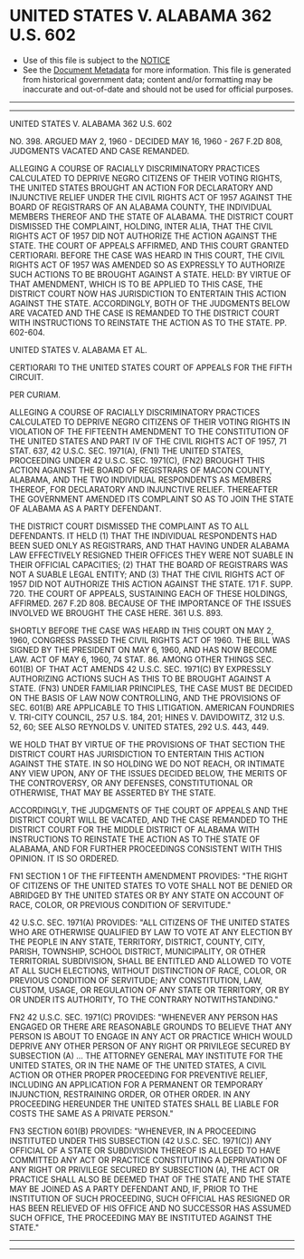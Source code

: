 ---
---

# UNITED STATES V. ALABAMA 362 U.S. 602

* Use of this file is subject to the [NOTICE](https://github.com/publicdocs/notice/blob/master/NOTICE)
* See the [Document Metadata](../../../) for more information.
  This file is generated from historical government data; content and/or formatting may be inaccurate and out-of-date and should not be used for official purposes.

----------
----------

UNITED STATES V. ALABAMA 362 U.S. 602

NO. 398.  ARGUED MAY 2, 1960 - DECIDED MAY 16, 1960 - 267 F.2D 808, JUDGMENTS VACATED AND CASE REMANDED.

ALLEGING A COURSE OF RACIALLY DISCRIMINATORY PRACTICES CALCULATED TO DEPRIVE NEGRO CITIZENS OF THEIR VOTING RIGHTS, THE UNITED STATES BROUGHT AN ACTION FOR DECLARATORY AND INJUNCTIVE RELIEF UNDER THE CIVIL RIGHTS ACT OF 1957 AGAINST THE BOARD OF REGISTRARS OF AN ALABAMA COUNTY, THE INDIVIDUAL MEMBERS THEREOF AND THE STATE OF ALABAMA.  THE DISTRICT COURT DISMISSED THE COMPLAINT, HOLDING, INTER ALIA, THAT THE CIVIL RIGHTS ACT OF 1957 DID NOT AUTHORIZE THE ACTION AGAINST THE STATE.  THE COURT OF APPEALS AFFIRMED, AND THIS COURT GRANTED CERTIORARI.  BEFORE THE CASE WAS HEARD IN THIS COURT, THE CIVIL RIGHTS ACT OF 1957 WAS AMENDED SO AS EXPRESSLY TO AUTHORIZE SUCH ACTIONS TO BE BROUGHT AGAINST A STATE.  HELD:  BY VIRTUE OF THAT AMENDMENT, WHICH IS TO BE APPLIED TO THIS CASE, THE DISTRICT COURT NOW HAS JURISDICTION TO ENTERTAIN THIS ACTION AGAINST THE STATE.  ACCORDINGLY, BOTH OF THE JUDGMENTS BELOW ARE VACATED AND THE CASE IS REMANDED TO THE DISTRICT COURT WITH INSTRUCTIONS TO REINSTATE THE ACTION AS TO THE STATE.  PP. 602-604.

UNITED STATES V. ALABAMA ET AL.

CERTIORARI TO THE UNITED STATES COURT OF APPEALS FOR THE FIFTH CIRCUIT.

PER CURIAM.

ALLEGING A COURSE OF RACIALLY DISCRIMINATORY PRACTICES CALCULATED TO DEPRIVE NEGRO CITIZENS OF THEIR VOTING RIGHTS IN VIOLATION OF THE FIFTEENTH AMENDMENT TO THE CONSTITUTION OF THE UNITED STATES AND PART IV OF THE CIVIL RIGHTS ACT OF 1957, 71 STAT. 637, 42 U.S.C.  SEC. 1971(A), (FN1) THE UNITED STATES, PROCEEDING UNDER 42 U.S.C. SEC. 1971(C), (FN2) BROUGHT THIS ACTION AGAINST THE BOARD OF REGISTRARS OF MACON COUNTY, ALABAMA, AND THE TWO INDIVIDUAL RESPONDENTS AS MEMBERS THEREOF, FOR DECLARATORY AND INJUNCTIVE RELIEF.  THEREAFTER THE GOVERNMENT AMENDED ITS COMPLAINT SO AS TO JOIN THE STATE OF ALABAMA AS A PARTY DEFENDANT.

THE DISTRICT COURT DISMISSED THE COMPLAINT AS TO ALL DEFENDANTS.  IT HELD (1) THAT THE INDIVIDUAL RESPONDENTS HAD BEEN SUED ONLY AS REGISTRARS, AND THAT HAVING UNDER ALABAMA LAW EFFECTIVELY RESIGNED THEIR OFFICES THEY WERE NOT SUABLE IN THEIR OFFICIAL CAPACITIES; (2) THAT THE BOARD OF REGISTRARS WAS NOT A SUABLE LEGAL ENTITY; AND (3) THAT THE CIVIL RIGHTS ACT OF 1957 DID NOT AUTHORIZE THIS ACTION AGAINST THE STATE.  171 F. SUPP. 720.  THE COURT OF APPEALS, SUSTAINING EACH OF THESE HOLDINGS, AFFIRMED.  267 F.2D 808.  BECAUSE OF THE IMPORTANCE OF THE ISSUES INVOLVED WE BROUGHT THE CASE HERE.  361 U.S. 893.

SHORTLY BEFORE THE CASE WAS HEARD IN THIS COURT ON MAY 2, 1960, CONGRESS PASSED THE CIVIL RIGHTS ACT OF 1960.  THE BILL WAS SIGNED BY THE PRESIDENT ON MAY 6, 1960, AND HAS NOW BECOME LAW.  ACT OF MAY 6, 1960, 74 STAT. 86.  AMONG OTHER THINGS SEC. 601(B) OF THAT ACT AMENDS 42 U.S.C. SEC. 1971(C) BY EXPRESSLY AUTHORIZING ACTIONS SUCH AS THIS TO BE BROUGHT AGAINST A STATE.  (FN3)  UNDER FAMILIAR PRINCIPLES, THE CASE MUST BE DECIDED ON THE BASIS OF LAW NOW CONTROLLING, AND THE PROVISIONS OF SEC. 601(B) ARE APPLICABLE TO THIS LITIGATION.  AMERICAN FOUNDRIES V. TRI-CITY COUNCIL, 257 U.S. 184, 201; HINES V. DAVIDOWITZ, 312 U.S. 52, 60; SEE ALSO REYNOLDS V. UNITED STATES, 292 U.S. 443, 449.

WE HOLD THAT BY VIRTUE OF THE PROVISIONS OF THAT SECTION THE DISTRICT COURT HAS JURISDICTION TO ENTERTAIN THIS ACTION AGAINST THE STATE.  IN SO HOLDING WE DO NOT REACH, OR INTIMATE ANY VIEW UPON, ANY OF THE ISSUES DECIDED BELOW, THE MERITS OF THE CONTROVERSY, OR ANY DEFENSES, CONSTITUTIONAL OR OTHERWISE, THAT MAY BE ASSERTED BY THE STATE.

ACCORDINGLY, THE JUDGMENTS OF THE COURT OF APPEALS AND THE DISTRICT COURT WILL BE VACATED, AND THE CASE REMANDED TO THE DISTRICT COURT FOR THE MIDDLE DISTRICT OF ALABAMA WITH INSTRUCTIONS TO REINSTATE THE ACTION AS TO THE STATE OF ALABAMA, AND FOR FURTHER PROCEEDINGS CONSISTENT WITH THIS OPINION.  IT IS SO ORDERED.

FN1  SECTION 1 OF THE FIFTEENTH AMENDMENT PROVIDES:  "THE RIGHT OF CITIZENS OF THE UNITED STATES TO VOTE SHALL NOT BE DENIED OR ABRIDGED BY THE UNITED STATES OR BY ANY STATE ON ACCOUNT OF RACE, COLOR, OR PREVIOUS CONDITION OF SERVITUDE."

42 U.S.C. SEC. 1971(A) PROVIDES:  "ALL CITIZENS OF THE UNITED STATES WHO ARE OTHERWISE QUALIFIED BY LAW TO VOTE AT ANY ELECTION BY THE PEOPLE IN ANY STATE, TERRITORY, DISTRICT, COUNTY, CITY, PARISH, TOWNSHIP, SCHOOL DISTRICT, MUNICIPALITY, OR OTHER TERRITORIAL SUBDIVISION, SHALL BE ENTITLED AND ALLOWED TO VOTE AT ALL SUCH ELECTIONS, WITHOUT DISTINCTION OF RACE, COLOR, OR PREVIOUS CONDITION OF SERVITUDE; ANY CONSTITUTION, LAW, CUSTOM, USAGE, OR REGULATION OF ANY STATE OR TERRITORY, OR BY OR UNDER ITS AUTHORITY, TO THE CONTRARY NOTWITHSTANDING."

FN2  42 U.S.C. SEC. 1971(C) PROVIDES:  "WHENEVER ANY PERSON HAS ENGAGED OR THERE ARE REASONABLE GROUNDS TO BELIEVE THAT ANY PERSON IS ABOUT TO ENGAGE IN ANY ACT OR PRACTICE WHICH WOULD DEPRIVE ANY OTHER PERSON OF ANY RIGHT OR PRIVILEGE SECURED BY SUBSECTION (A)  ...  THE ATTORNEY GENERAL MAY INSTITUTE FOR THE UNITED STATES, OR IN THE NAME OF THE UNITED STATES, A CIVIL ACTION OR OTHER PROPER PROCEEDING FOR PREVENTIVE RELIEF, INCLUDING AN APPLICATION FOR A PERMANENT OR TEMPORARY INJUNCTION, RESTRAINING ORDER, OR OTHER ORDER.  IN ANY PROCEEDING HEREUNDER THE UNITED STATES SHALL BE LIABLE FOR COSTS THE SAME AS A PRIVATE PERSON."

FN3  SECTION 601(B) PROVIDES:  "WHENEVER, IN A PROCEEDING INSTITUTED UNDER THIS SUBSECTION (42 U.S.C. SEC. 1971(C)) ANY OFFICIAL OF A STATE OR SUBDIVISION THEREOF IS ALLEGED TO HAVE COMMITTED ANY ACT OR PRACTICE CONSTITUTING A DEPRIVATION OF ANY RIGHT OR PRIVILEGE SECURED BY SUBSECTION (A), THE ACT OR PRACTICE SHALL ALSO BE DEEMED THAT OF THE STATE AND THE STATE MAY BE JOINED AS A PARTY DEFENDANT AND, IF, PRIOR TO THE INSTITUTION OF SUCH PROCEEDING, SUCH OFFICIAL HAS RESIGNED OR HAS BEEN RELIEVED OF HIS OFFICE AND NO SUCCESSOR HAS ASSUMED SUCH OFFICE, THE PROCEEDING MAY BE INSTITUTED AGAINST THE STATE."


----------
----------

